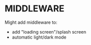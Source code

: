 # MIDDLEWARE

Might add middleware to:
- add "loading screen"/splash screen
- automatic light/dark mode


<!-- More information about the usage of this directory in [the documentation](https://nuxtjs.org/guide/routing#middleware). -->
